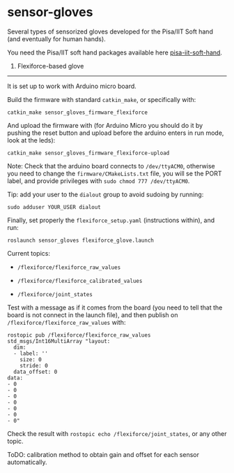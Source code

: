 sensor-gloves
=============

Several types of sensorized gloves developed for the Pisa/IIT Soft hand (and eventually for human hands).

You need the Pisa/IIT soft hand packages available here [pisa-iit-soft-hand](https://github.com/CentroEPiaggio/pisa-iit-soft-hand).

1. Flexiforce-based glove
-------------------------

It is set up to work with Arduino micro board.

Build the firmware with standard `catkin_make`, or specifically with:

`catkin_make sensor_gloves_firmware_flexiforce`

And upload the firmware with (for Arduino Micro you should do it by pushing the reset button and upload before the arduino enters in run mode, look at the leds):

`catkin_make sensor_gloves_firmware_flexiforce-upload`

Note: Check that the arduino board connects to `/dev/ttyACM0`, otherwise you need to change the `firmware/CMakeLists.txt` file, you will se the PORT label, and provide privileges with `sudo chmod 777 /dev/ttyACM0`.

Tip: add your user to the `dialout` group to avoid sudoing by running:

`sudo adduser YOUR_USER dialout`

Finally, set properly the `flexiforce_setup.yaml` (instructions within), and run:

`roslaunch sensor_gloves flexiforce_glove.launch`

Current topics:

 - `/flexiforce/flexiforce_raw_values`

 - `/flexiforce/flexiforce_calibrated_values`

 - `/flexiforce/joint_states`

Test with a message as if it comes from the board (you need to tell that the board is not connect in the launch file), and then publish on `/flexiforce/flexiforce_raw_values` with:

```
rostopic pub /flexiforce/flexiforce_raw_values std_msgs/Int16MultiArray "layout:
  dim:
  - label: ''
    size: 0
    stride: 0
  data_offset: 0
data:
- 0
- 0
- 0
- 0
- 0
- 0
- 0" 
```

Check the result with `rostopic echo /flexiforce/joint_states`, or any other topic.

ToDO: calibration method to obtain gain and offset for each sensor automatically.

